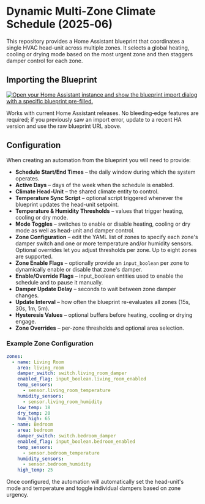 # Dynamic Multi‑Zone Climate Schedule (2025‑06)

This repository provides a Home Assistant blueprint that coordinates a single HVAC head-unit across multiple zones. It selects a global heating, cooling or drying mode based on the most urgent zone and then staggers damper control for each zone.

## Importing the Blueprint

[![Open your Home Assistant instance and show the blueprint import dialog with a specific blueprint pre-filled.](https://my.home-assistant.io/badges/blueprint_import.svg)](https://my.home-assistant.io/redirect/blueprint_import/?blueprint_url=https%3A%2F%2Fraw.githubusercontent.com%2Fbarneyonline%2Fha-multi-zone-climate%2Fmain%2Fblueprints%2Fautomation%2Fmulti_zone_climate.yaml)

Works with current Home Assistant releases. No bleeding‑edge features are
required; if you previously saw an import error, update to a recent HA version
and use the raw blueprint URL above.

## Configuration

When creating an automation from the blueprint you will need to provide:

- **Schedule Start/End Times** – the daily window during which the system operates.
- **Active Days** – days of the week when the schedule is enabled.
- **Climate Head-Unit** – the shared climate entity to control.
- **Temperature Sync Script** – optional script triggered whenever the blueprint updates the head-unit setpoint.
- **Temperature & Humidity Thresholds** – values that trigger heating, cooling or dry mode.
- **Mode Toggles** – switches to enable or disable heating, cooling or dry mode as well as head-unit and damper control.
- **Zone Configuration** – edit the YAML list of zones to specify each zone's damper switch and one or more temperature and/or humidity sensors. Optional overrides let you adjust thresholds per zone. Up to eight zones are supported.
- **Zone Enable Flags** – optionally provide an `input_boolean` per zone to dynamically enable or disable that zone's damper.
- **Enable/Override Flags** – input_boolean entities used to enable the schedule and to pause it manually.
- **Damper Update Delay** – seconds to wait between zone damper changes.
- **Update Interval** – how often the blueprint re-evaluates all zones (15s, 30s, 1m, 5m).
- **Hysteresis Values** – optional buffers before heating, cooling or drying engage.
- **Zone Overrides** – per-zone thresholds and optional area selection.

### Example Zone Configuration

```yaml
zones:
  - name: Living Room
    area: living_room
    damper_switch: switch.living_room_damper
    enabled_flag: input_boolean.living_room_enabled
    temp_sensors:
      - sensor.living_room_temperature
    humidity_sensors:
      - sensor.living_room_humidity
    low_temp: 18
    dry_temp: 20
    hum_high: 65
  - name: Bedroom
    area: bedroom
    damper_switch: switch.bedroom_damper
    enabled_flag: input_boolean.bedroom_enabled
    temp_sensors:
      - sensor.bedroom_temperature
    humidity_sensors:
      - sensor.bedroom_humidity
    high_temp: 25
```

Once configured, the automation will automatically set the head-unit's mode and temperature and toggle individual dampers based on zone urgency.
